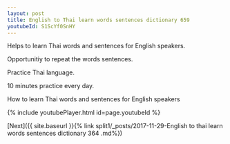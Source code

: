 ```yaml
---
layout: post
title: English to Thai learn words sentences dictionary 659 
youtubeId: S1ScYf0SnHY
---
```

 
 
Helps to learn Thai words and sentences for English speakers.

Opportunitiy to repeat the words sentences. 

Practice Thai language. 
 
10 minutes practice every day. 
 
How to learn Thai words and sentences for English speakers 
 
{% include youtubePlayer.html id=page.youtubeId %}
 
 
[Next]({{ site.baseurl }}{% link  split1/_posts/2017-11-29-English to thai learn words sentences dictionary 364 .md%})
 
